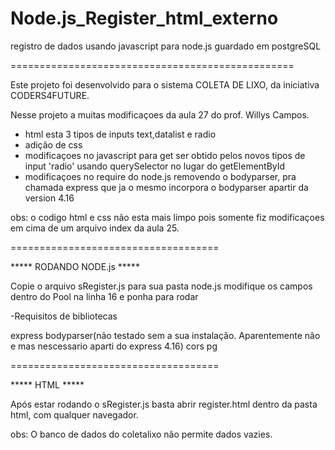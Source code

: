 # Node.js_Register_html_externo
 registro de dados usando javascript para node.js guardado em postgreSQL

=================================================

Este projeto foi desenvolvido para o sistema COLETA DE LIXO, da iniciativa CODERS4FUTURE.

Nesse projeto a muitas modificaçoes da aula 27 do prof. Willys Campos.

- html esta 3 tipos de inputs text,datalist e radio
- adição de css
- modificaçoes no javascript para get ser obtido pelos novos tipos de input 'radio' usando querySelector no lugar do getElementById
- modificaçoes no require do node.js removendo o bodyparser, pra chamada express que ja o mesmo incorpora o bodyparser apartir da version 4.16


obs: o codigo html e css não esta mais limpo pois somente fiz modificaçoes em cima de um arquivo index da aula 25.

====================================

***** RODANDO NODE.js *****

Copie o arquivo sRegister.js para sua pasta node.js 
modifique os campos dentro do Pool na linha 16
e ponha para rodar


-Requisitos de bibliotecas

express
bodyparser(não testado sem a sua instalação. Aparentemente não e mas nescessario aparti do express 4.16)
cors
pg


====================================

***** HTML *****

Após estar rodando o sRegister.js
basta abrir register.html dentro da pasta html, com qualquer navegador.

obs: O banco de dados do coletalixo não permite dados vazies.
